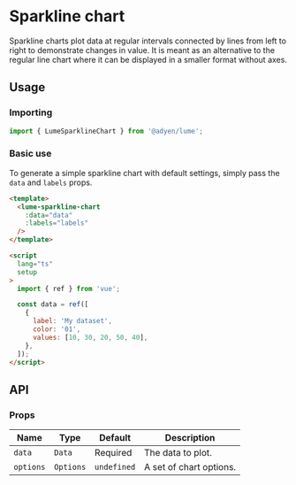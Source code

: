 # Sparkline chart

Sparkline charts plot data at regular intervals connected by lines from left to right to demonstrate changes in value.
It is meant as an alternative to the regular line chart where it can be displayed in a smaller format without axes.

## Usage

### Importing

```ts
import { LumeSparklineChart } from '@adyen/lume';
```

### Basic use

To generate a simple sparkline chart with default settings, simply pass the `data` and `labels` props.

```html
<template>
  <lume-sparkline-chart
    :data="data"
    :labels="labels"
  />
</template>

<script
  lang="ts"
  setup
>
  import { ref } from 'vue';

  const data = ref([
    {
      label: 'My dataset',
      color: '01',
      values: [10, 30, 20, 50, 40],
    },
  ]);
</script>
```

## API

### Props

| Name      | Type      | Default     | Description             |
| --------- | --------- | ----------- | ----------------------- |
| `data`    | `Data`    | Required    | The data to plot.       |
| `options` | `Options` | `undefined` | A set of chart options. |
